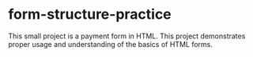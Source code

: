 # form-structure-practice
This small project is a payment form in HTML. This project demonstrates proper usage and understanding of the basics of HTML forms.

